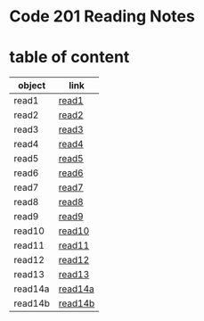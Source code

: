 # Code 201 Reading Notes



# table of content

| object | link |
| --- | ----------- |
| read1 | [read1](https://suhaib079.github.io/class201/read1) |
| read2 | [read2](https://suhaib079.github.io/class201/class02) |
| read3 | [read3](https://suhaib079.github.io/class201/read3) |
| read4 | [read4](https://suhaib079.github.io/class201/read4) |
| read5 | [read5](https://suhaib079.github.io/class201/read5) |
| read6 | [read6](https://suhaib079.github.io/class201/read6) |
| read7 | [read7](https://suhaib079.github.io/class201/read7) |
| read8 | [read8](https://suhaib079.github.io/class201/read8) |
| read9 | [read9](https://suhaib079.github.io/class201/read9) |
| read10 | [read10](https://suhaib079.github.io/class201/read10) |
| read11 | [read11](https://suhaib079.github.io/class201/read11) |
| read12 | [read12](https://suhaib079.github.io/class201/read12) |
| read13 | [read13](https://suhaib079.github.io/class201/read13) |
| read14a | [read14a](https://suhaib079.github.io/class201/read14a) |
| read14b | [read14b](https://suhaib079.github.io/class201/read14b) |



